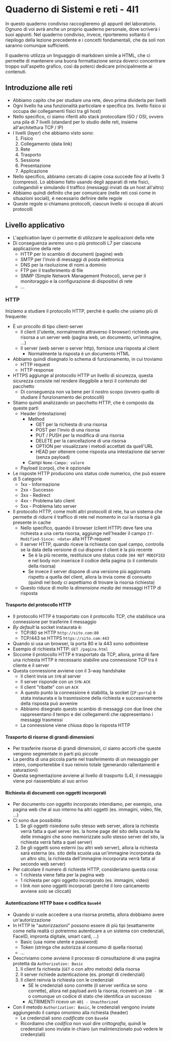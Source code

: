 # Quaderno di Sistemi e reti - 4I1
In questo quaderno condiviso raccoglieremo gli appunti del laboratorio. Ognuno di voi avrà anche un proprio quaderno personale, dove scriverà i suoi appunti. Nel quaderno condiviso, invece, riporteremo soltanto il riepilogo della lezione precedente e i concetti fondamentali, che da soli non saranno comunque sufficienti.

Il quaderno utilizza un linguaggio di markdown simile a HTML, che ci permette di mantenere una buona formattazione senza doverci concentrare troppo sull'aspetto grafico, così da poterci dedicare principalmente ai contenuti.

## Introduzione alle reti
- Abbiamo capito che per studiare una rete, devo prima dividerla per livelli
- Ogni livello ha una funzionalità particolare e specifica (es. livello fisico si occupa dei collegamenti fisici tra gli host)
- Nello specifico, ci siamo riferiti allo stack protocollare ISO / OSI, ovvero una pila di 7 livelli (standard per lo studio delle reti, insieme all'architettura TCP / IP)
- I livelli (_layer_) che abbiamo visto sono:
    1. Fisico
    2. Collegamento (data link)
    3. Rete
    4. Trasporto
    5. Sessione
    6. Presentazione
    7. Applicazione
- Nello specifico, abbiamo cercato di capire cosa succede fino al livello 3 (compreso). Lo abbiamo fatto usando degli apparati di rete fisici, collegandoli e simulando il traffico (messaggi inviati da un host all'altro)
- Abbiamo quindi definito che per comunicare (nelle reti così come in situazioni sociali), è necessario definire delle regole
- Queste regole si chiamano protocolli, ciascun livello si occupa di alcuni protocolli

## Livello applicativo
- L'application layer ci permette di utilizzare le applicazioni della rete
- Di conseguenza avremo uno o più protocolli L7 per ciascuna applicazione della rete
    - HTTP per lo scambio di documenti (pagine) web
    - SMTP per l'invio di messaggi di posta elettronica
    - DNS per la risoluzione di nomi a dominio
    - FTP per il trasferimento di file
    - SNMP (Simple Network Management Protocol), serve per il monitoraggio e la configurazione di dispositivi di rete
    - ...

### HTTP
Iniziamo a studiare il protocollo HTTP, perchè è quello che usiamo più di frequente:
- È un procollo di tipo client-server
    - Il client (l'utente, normalmente attraverso il browser) richiede una risorsa a un server web (pagina web, un documento, un'immagine, ...)
    - Il server (web server o server http), fornisce una risposta al client
        - Normalmente la risposta è un documento HTML
- Abbiamo quindi disegnato lo schema di funzionamento, in cui troviamo
    - HTTP request
    - HTTP response
- HTTPS aggiunge al protocollo HTTP un livello di sicurezza, questa sicurezza consiste nel rendere illeggibile a terzi il contenuto del pacchetto
    - Di conseguenza non va bene per il nostro scopo (ovvero quello di studiare il funzionamento dei protocolli)
- Stiamo quindi analizzando un pacchetto HTTP, che è composto da queste parti
    - Header (intestazione)
        - Method
            - GET per la richiesta di una risorsa
            - POST per l'invio di una risorsa
            - PUT / PUSH per la modifica di una risorsa
            - DELETE per la cancellazione di una risorsa
            - OPTION per visualizzare i metodi accettati da quell'URL
            - HEAD per ottenere come risposta una intestazione dal server (senza payload)
        - Campi `Nome-Campo: valore`
    - Payload (corpo), che è opzionale
- Le risposte HTTP producono uno status code numerico, che può essere di 5 categorie
    - 1xx - Informazione
    - 2xx - Successo
    - 3xx - Redirect
    - 4xx - Problema lato client
    - 5xx - Problema lato server
- Il protocollo HTTP, come molti altri protocolli di rete, ha un sistema che permette di ridurre il traffico di rete nel momento in cui la risorsa è già presente in cache
    - Nello specifico, quando il browser (client HTTP) deve fare una richiesta a una certa risorsa, aggiunge nell'header il campo `If-Modified-Since: <data>` alla HTTP-request
    - Il server HTTP, quando riceve la richiesta con quel campo, controlla se la data della versione di cui dispone il client è la più recente
        - Se è la più recente, restituisce uno status code `304 NOT MODIFIED` e nel body non inserisce il codice della pagina (o il contenuto della risorsa)
        - Se invece il server dispone di una versione più aggiornata rispetto a quella del client, allora la invia come di consueto (quindi nel body ci aspettiamo di trovare la risorsa richiesta)
    - Questo riduce di molto la _dimensione media_ dei messaggi HTTP di risposta

#### Trasporto del protocollo HTTP
- Il protocollo HTTP è trasportato con il protocollo TCP, che stabilisce una connessione per trasferire il messaggio
- _By default_ la socket instaurata è:
    - TCP/80 se HTTP `http://sito.com:80`
    - TCP/443 se HTTPS `https://sito.com:443`
- Quando si usa un browser, la porta 80 e la 443 sono sottointese
- Esempio di richiesta HTTP: `GET /pagina.html`
- Siccome il protocollo HTTP è trasportato da TCP, allora, prima di fare una richiesta HTTP è necessario stabilire una connessione TCP tra il cliente e il server
- Questa connessione avviene con il 3-way handshake
    - Il client invia un `SYN` al server
    - Il server risponde con un `SYN-ACK`
    - Il client "ribatte" con un `ACK`
    - A questo punto la connessione è stabilita, la socket (`IP:porta`) è stata instaurata e la trasmissione della richiesta e successivamente della risposta può avvenire
    - Abbiamo disegnato questo scambio di messaggi con due linee che rappresentano il tempo e dei collegamenti che rappresentano i messaggi trasmessi
    - La connessione viene chiusa dopo la risposta HTTP

#### Trasporto di risorse di grandi dimensioni
- Per trasferire risorse di grandi dimensioni, ci siamo accorti che queste vengono segmentate in parti più piccole
- La perdita di una piccola parte nel trasferimento di un messaggio per intero, comporterebbe il suo reinvio totale (generando rallentamenti e saturazioni)
- Questa segmentazione avviene al livello di trasporto (L4), il messaggio viene poi riassemblato al suo arrivo

#### Richiesta di documenti con oggetti incorporati
- Per documento con oggetto incorporato intendiamo, per esempio, una pagina web che al suo interno ha altri oggetti (es. immagini, video, file, ...)
- Ci sono due possibilità:
    1. Se gli oggetti risiedono sullo stesso web server, allora la richiesta verrà fatta a quel server (es. la home page del sito della scuola ha delle immagini che sono memorizzate sullo stesso server del sito, la richiesta verrà fatta a quel server)
    2. Se gli oggetti sono esterni (su altri web server), allora la richiesta sarà esterna (es. sito della scuola usa un'immagine incorporata da un altro sito, la richiesta dell'immagine incorporata verrà fatta al secondo web server)
- Per calcolare il numero di richieste HTTP, consideriamo questa cosa:
    - 1 richiesta viene fatta per la pagina web
    - 1 richiesta per ogni oggetto incorporato (es. immagini, video)
    - I link _non_ sono oggetti incorporati (perché il loro caricamento avviene _solo_ se cliccati)

#### Autenticazione HTTP base e codifica `Base64`
- Quando si vuole accedere a una risorsa protetta, allora dobbiamo avere un'autorizzazione
- In HTTP le "autorizzazioni" possono essere di più tipi (esattamente come nella realtà ci potremmo autenticare a un sistema con credenziali, FaceID, impronta digitale, smart card, ...)
    - Basic (usa nome utente e password)
    - Token (stringa che autorizza al consumo di quella risorsa)
    - ...
- Descriviamo come avviene il processo di consultazione di una pagina protetta da `Authorization: Basic`
    1. Il client fa richiesta (`GET` o con altro metodo) della risorsa
    2. Il server richiede autenticazione (es. prompt di credenziali)
    3. Il client reinvia la richiesta con le credenziali
        - SE le credenziali sono corrette (il server verifica se sono corrette), allora nel payload avrò la risorsa, riceverò un `200 - OK` o comunque un codice di stato che identifica un successo
        - ALTRIMENTI ricevo un `401 - Unauthorized`
- Con il metodo `Authorization: Basic`, le credenziali vengono inviate aggiungendo il campo omonimo alla richiesta (header)
    - Le credenziali sono _codificate_ con `Base64`
    - Ricordiamo che _codifica_ non vuol dire _crittografia_, quindi le credenziali sono inviate in chiaro (un malintenzionato può vedere le credenziali)